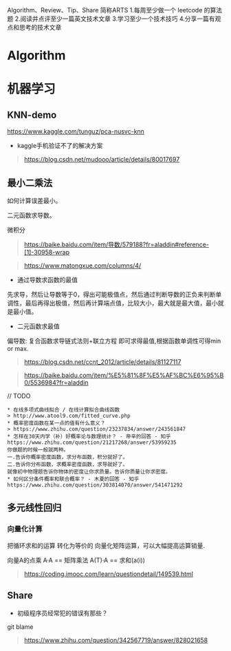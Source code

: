 Algorithm、Review、Tip、Share 简称ARTS
1.每周至少做一个 leetcode 的算法题 2.阅读并点评至少一篇英文技术文章 3.学习至少一个技术技巧 4.分享一篇有观点和思考的技术文章

# Algorithm

# 机器学习

## KNN-demo

https://www.kaggle.com/tunguz/pca-nusvc-knn

* kaggle手机验证不了的解决方案

> https://blog.csdn.net/mudooo/article/details/80017697


## 最小二乘法

如何计算误差最小。

二元函数求导数。

微积分

> https://baike.baidu.com/item/导数/579188?fr=aladdin#reference-[1]-30958-wrap

> https://www.matongxue.com/columns/4/


* 通过导数求函数的最值

先求导，然后让导数等于0，得出可能极值点，然后通过判断导数的正负来判断单调性，最后再得出极值，然后再计算端点值，比较大小，最大就是最大值，最小就是最小值。

* 二元函数求最值  

偏导数: 复合函数求导链式法则+联立方程 即可求得最值,根据函数单调性可得min or max.

> https://blog.csdn.net/ccnt_2012/article/details/81127117

> https://baike.baidu.com/item/%E5%81%8F%E5%AF%BC%E6%95%B0/5536984?fr=aladdin

// TODO
```
* 在线多项式曲线拟合 / 在线计算拟合曲线函数 
> http://www.atool9.com/fitted_curve.php
* 概率密度函数在某一点的值有什么意义？
> https://www.zhihu.com/question/23237834/answer/243561847
* 怎样在30天内学（补）好概率论与数理统计？ - 帝辛的回答 - 知乎
https://www.zhihu.com/question/21217268/answer/53959235
你做题的时候一般就两种。
一.告诉你概率密度函数，求分布函数，积分就好了。
二.告诉你分布函数，求概率密度函数，求导就好了。
就像初中物理题告诉你物体的密度让你求质量。告诉你质量让你求密度。
* 如何区分条件概率和联合概率？ - 木夏的回答 - 知乎
https://www.zhihu.com/question/303814070/answer/541471292
```

## 多元线性回归

### 向量化计算

把循环求和的运算 转化为等价的 向量化矩阵运算，可以大幅提高运算销量.

向量A的点乘 A·A == 矩阵乘法 A(T)·A == 求和(a(i))

> https://coding.imooc.com/learn/questiondetail/149539.html

## Share

* 初级程序员经常犯的错误有那些？

git blame

> https://www.zhihu.com/question/342567719/answer/828021658

